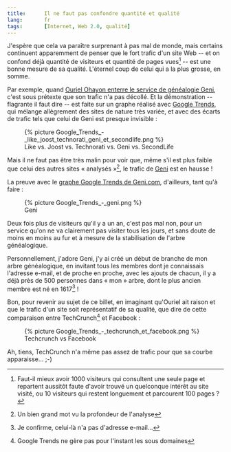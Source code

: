 ```yaml
---
title:      Il ne faut pas confondre quantité et qualité
lang:       fr
tags:       [Internet, Web 2.0, qualité]
---
```


J'espère que cela va paraître surprenant à pas mal de monde, mais certains continuent apparemment de penser que le fort trafic d'un site Web -- et on confond déjà quantité de visiteurs et quantité de pages vues[^1] -- est une bonne mesure de sa qualité. L'éternel coup de celui qui a la plus grosse, en somme.


[^1]: Faut-il mieux avoir 1000 visiteurs qui consultent une seule page et repartent aussitôt faute d'avoir trouvé un quelconque intérêt au site visité, ou 10 visiteurs qui restent longuement et parcourent 100 pages ?

Par exemple, quand [Ouriel Ohayon enterre le service de généalogie Geni](http://fr.techcrunch.com/2008/07/05/fr-5-startups-qui-devaient-reussir/), c'est sous prétexte que son trafic n'a pas décollé. Et la démonstration -- flagrante il faut dire -- est faite sur un graphe réalisé avec [Google Trends](http://trends.google.com/websites), qui mélange allègrement des sites de nature très variée, et avec des écarts de trafic tels que celui de Geni est presque invisible :

<figure>
  {% picture Google_Trends_-_like_joost_technorati_geni_et_secondlife.png %}
  <figcaption>
  Like vs. Joost vs. Technorati vs. Geni vs. SecondLife
  </figcaption>
</figure>


Mais il ne faut pas être très malin pour voir que, même s'il est plus faible que celui des autres sites « analysés »[^2], le trafic de [Geni](http://www.geni.com/) est en hausse !

La preuve avec le [graphe Google Trends de Geni.com](http://trends.google.com/websites?q=geni.com&geo=all&date=all&sort=0), d'ailleurs, tant qu'à faire :

<figure>
  {% picture Google_Trends_-_geni.png %}
  <figcaption>
  Geni
  </figcaption>
</figure>


Deux fois plus de visiteurs qu'il y a un an, c'est pas mal non, pour un service qu'on ne va clairement pas visiter tous les jours, et sans doute de moins en moins au fur et à mesure de la stabilisation de l'arbre généalogique.

Personnellement, j'adore Geni, j'y ai créé un début de branche de mon arbre généalogique, en invitant tous les membres dont je connaissais l'adresse e-mail, et de proche en proche, avec les ajouts de chacun, il y a déjà près de 500 personnes dans « mon » arbre, dont le plus ancien membre est né en 1617[^3] !

Bon, pour revenir au sujet de ce billet, en imaginant qu'Ouriel ait raison et que le trafic d'un site soit représentatif de sa qualité, que dire de cette comparaison entre TechCrunch[^4] et Facebook :

<figure>
  {% picture Google_Trends_-_techcrunch_et_facebook.png %}
  <figcaption>
  Techcrunch vs Facebook
  </figcaption>
</figure>


Ah, tiens, TechCrunch n'a même pas assez de trafic pour que sa courbe apparaisse... ;-)



[^2]: Un bien grand mot vu la profondeur de l'analyse

[^3]: Je confirme, celui-là n'a pas d'adresse e-mail...

[^4]: Google Trends ne gère pas pour l'instant les sous domaines
